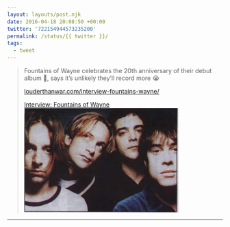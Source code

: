 ```yaml
---
layout: layouts/post.njk
date: 2016-04-18 20:08:50 +00:00
twitter: '722154944573235200'
permalink: /status/{{ twitter }}/
tags: 
  - tweet
---
```


> Fountains of Wayne celebrates the 20th anniversary of their debut album 🎉, says it’s unlikely they’ll record more 😭
> 
> [louderthanwar.com/interview-fountains-wayne/](http://louderthanwar.com/interview-fountains-wayne/)
> 
> [<span>Interview: Fountains of Wayne</span> ![old photo of Fountains of Wayne](/img/FoW-1996.jpg)]()

---
